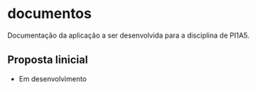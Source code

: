 # documentos
Documentação da aplicação a ser desenvolvida para a disciplina de PI1A5.
## Proposta Iinicial
- Em desenvolvimento
